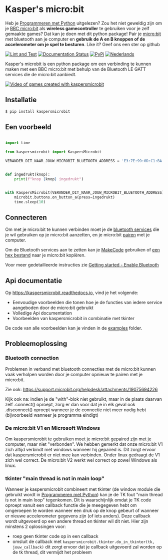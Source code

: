 # Kasper's micro:bit
Heb je [Programmeren met Python](https://www.visualsteps.nl/programmerenpython/) uitgelezen? Zou het niet geweldig zijn
om je [BBC micro:bit](https://microbit.org/) als **wireless gamecontroller** te gebruiken voor je zelf gemaakte games? 
Dat kan je doen met dit python package! Pair je [micro:bit](https://microbit.org/) met bluetooth aan je computer en 
**gebruik de A en B knoppen of de accelerometer om je spel te besturen**. Like it? Geef ons een ster op github

[![Lint and Test](https://github.com/janickr/kaspersmicrobit/actions/workflows/lint_and_test.yml/badge.svg)](https://github.com/janickr/kaspersmicrobit/actions/workflows/lint_and_test.yml)
[![Documentation Status](https://readthedocs.org/projects/kaspersmicrobit/badge/?version=latest)](https://kaspersmicrobit.readthedocs.io/en/latest/?badge=latest) 
[![PyPi](https://img.shields.io/pypi/v/kaspersmicrobit)](https://pypi.org/project/kaspersmicrobit/) 
[![Nederlands](https://img.shields.io/badge/translation-English-blue)](https://github.com/janickr/kaspersmicrobit/blob/main/README.md)

Kasper's microbit is een python package om een verbinding te kunnen maken met een BBC micro:bit met behulp van de Bluetooth LE GATT services 
die de micro:bit aanbiedt.

[![Video of games created with kaspersmicrobit](https://kaspersmicrobit.readthedocs.io/en/latest/kaspersmicrobit-youtube.gif)](https://www.youtube.com/watch?v=t3JARVPQE9Q)

## Installatie
```bash
$ pip install kaspersmicrobit
```

## Een voorbeeld
```python

import time

from kaspersmicrobit import KaspersMicrobit

VERANDER_DIT_NAAR_JOUW_MICROBIT_BLUETOOTH_ADDRESS = 'E3:7E:99:0D:C1:BA'


def ingedrukt(knop):
    print(f"knop {knop} ingedrukt")


with KaspersMicrobit(VERANDER_DIT_NAAR_JOUW_MICROBIT_BLUETOOTH_ADDRESS) as microbit:
    microbit.buttons.on_button_a(press=ingedrukt)
    time.sleep(10)

```

## Connecteren
Om met je micro:bit te kunnen verbinden moet je de [bluetooth services](https://kaspersmicrobit.readthedocs.io/en/stable/makecode-bluetooth/enable-bluetooth/) 
die je wil gebruiken op je micro:bit aanzetten, en je micro:bit [pairen](https://kaspersmicrobit.readthedocs.io/en/stable/bluetooth-pairing/windows/pairing-microbit-windows/) 
met je computer. 

Om de Bluetooth services aan te zetten kan je [MakeCode](https://makecode.microbit.org) gebruiken of 
[een hex bestand](https://kaspersmicrobit.readthedocs.io/en/stable/makecode-bluetooth/enable-bluetooth/)
naar je micro:bit kopiëren.

Voor meer gedetailleerde instructies zie [Getting started - Enable Bluetooth](https://kaspersmicrobit.readthedocs.io/en/stable/makecode-bluetooth/enable-bluetooth/)

## Api documentatie
Op https://kaspersmicrobit.readthedocs.io, vind je het volgende:

 - Eenvoudige voorbeelden die tonen hoe je de functies van iedere service aangeboden door de micro:bit gebruikt
 - Volledige Api documentation
 - Voorbeelden van kaspersmicrobit in combinatie met tkinter 


De code van alle voorbeelden kan je vinden in de [examples](https://github.com/janickr/kaspersmicrobit/tree/main/examples) folder.

## Probleemoplossing

### Bluetooth connection
Problemen in verband met bluetooth connecties met de micro:bit kunnen vaak verholpen worden door je computer
opnieuw te pairen met je micro:bit.

Zie ook: https://support.microbit.org/helpdesk/attachments/19075694226

Kijk ook na: indien je de "with"-blok niet gebruikt, maar in de plaats daarvan zelf .connect() oproept, zorg er dan voor 
dat je in elk geval ook .disconnect() oproept wanneer je de connectie niet meer nodig hebt (bijvoorbeeld wanneer je 
programma eindigt)


### De micro:bit V1 en Microsoft Windows
Om kaspersmicrobit te gebruiken moet je micro:bit gepaired zijn met je computer, maar niet "verbonden". We hebben
gemerkt dat onze micro:bit V1 zich altijd verbindt met windows wanneer hij gepaired is. Dit zorgt ervoor dat
kaspersmicrobit er niet mee kan verbinden. Onder linux gedraagt de V1 zich wel correct. De micro:bit V2 
werkt wel correct op zowel Windows als linux.

### tkinter "main thread is not in main loop"
Wanneer je kaspersmicrobit combineert met tkinter (de window module die gebruikt wordt in [Programmeren met Python](https://www.visualsteps.nl/programmerenpython/))
kan je de TK fout "main thread is not in main loop" tegenkomen. Dit is waarschijnlijk omdat je TK code oproept vanuit
een callback functie die je meegegeven hebt om omgeroepen te worden wanneer een druk op de knop gebeurt of wanneer
er nieuwe accelerometer gegevens zijn (of iets anders). Deze callback wordt uitgevoerd op een andere thread en tkinter
wil dit niet. Hier zijn minstens 2 oplossingen voor:  

  - roep geen tkinter code op in een callback
  - omsluit de callback met `kaspersmicrobit.tkinter.do_in_tkinter(tk, jouw_callback)` dit zorgt ervoor dat je callback
    uitgevoerd zal worden op de tk thread, dit vermijdt het probleem
